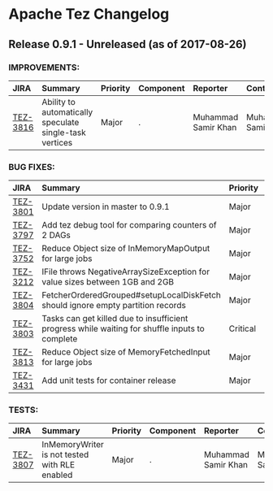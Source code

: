 
<!---
# Licensed to the Apache Software Foundation (ASF) under one
# or more contributor license agreements.  See the NOTICE file
# distributed with this work for additional information
# regarding copyright ownership.  The ASF licenses this file
# to you under the Apache License, Version 2.0 (the
# "License"); you may not use this file except in compliance
# with the License.  You may obtain a copy of the License at
#
#     http://www.apache.org/licenses/LICENSE-2.0
#
# Unless required by applicable law or agreed to in writing, software
# distributed under the License is distributed on an "AS IS" BASIS,
# WITHOUT WARRANTIES OR CONDITIONS OF ANY KIND, either express or implied.
# See the License for the specific language governing permissions and
# limitations under the License.
-->
# Apache Tez Changelog

## Release 0.9.1 - Unreleased (as of 2017-08-26)



### IMPROVEMENTS:

| JIRA | Summary | Priority | Component | Reporter | Contributor |
|:---- |:---- | :--- |:---- |:---- |:---- |
| [TEZ-3816](https://issues.apache.org/jira/browse/TEZ-3816) | Ability to automatically speculate single-task vertices |  Major | . | Muhammad Samir Khan | Muhammad Samir Khan |


### BUG FIXES:

| JIRA | Summary | Priority | Component | Reporter | Contributor |
|:---- |:---- | :--- |:---- |:---- |:---- |
| [TEZ-3801](https://issues.apache.org/jira/browse/TEZ-3801) | Update version in master to 0.9.1 |  Major | . | Zhiyuan Yang | Zhiyuan Yang |
| [TEZ-3797](https://issues.apache.org/jira/browse/TEZ-3797) | Add tez debug tool for comparing counters of 2 DAGs |  Major | . | Prasanth Jayachandran | Prasanth Jayachandran |
| [TEZ-3752](https://issues.apache.org/jira/browse/TEZ-3752) | Reduce Object size of InMemoryMapOutput for large jobs |  Major | . | Jonathan Eagles | Muhammad Samir Khan |
| [TEZ-3212](https://issues.apache.org/jira/browse/TEZ-3212) | IFile throws NegativeArraySizeException for value sizes between 1GB and 2GB |  Major | . | Jonathan Eagles | Muhammad Samir Khan |
| [TEZ-3804](https://issues.apache.org/jira/browse/TEZ-3804) | FetcherOrderedGrouped#setupLocalDiskFetch should ignore empty partition records |  Major | . | Kuhu Shukla | Kuhu Shukla |
| [TEZ-3803](https://issues.apache.org/jira/browse/TEZ-3803) | Tasks can get killed due to insufficient progress while waiting for shuffle inputs to complete |  Critical | . | Kuhu Shukla | Kuhu Shukla |
| [TEZ-3813](https://issues.apache.org/jira/browse/TEZ-3813) | Reduce Object size of MemoryFetchedInput for large jobs |  Major | . | Muhammad Samir Khan | Muhammad Samir Khan |
| [TEZ-3431](https://issues.apache.org/jira/browse/TEZ-3431) | Add unit tests for container release |  Major | . | Sushmitha Sreenivasan | Taklon Stephen Wu |


### TESTS:

| JIRA | Summary | Priority | Component | Reporter | Contributor |
|:---- |:---- | :--- |:---- |:---- |:---- |
| [TEZ-3807](https://issues.apache.org/jira/browse/TEZ-3807) | InMemoryWriter is not tested with RLE enabled |  Major | . | Muhammad Samir Khan | Muhammad Samir Khan |


